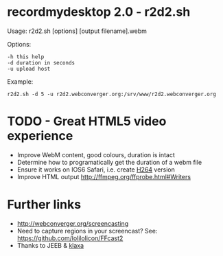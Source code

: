 # recordmydesktop 2.0 - r2d2.sh

Usage: r2d2.sh [options] [output filename].webm

Options:

	-h this help
	-d duration in seconds
	-u upload host

Example:

	r2d2.sh -d 5 -u r2d2.webconverger.org:/srv/www/r2d2.webconverger.org

# TODO - Great HTML5 video experience

* Improve WebM content, good colours, duration is intact
* Determine how to programatically get the duration of a webm file
* Ensure it works on IOS6 Safari, i.e. create [H264](http://en.wikipedia.org/wiki/H.264/MPEG-4_AVC) version
* Improve HTML output <http://ffmpeg.org/ffprobe.html#Writers>

# Further links

* <http://webconverger.org/screencasting>
* Need to capture regions in your screencast? See: <https://github.com/lolilolicon/FFcast2>
* Thanks to JEEB & [klaxa](https://gist.github.com/7dcccbd86fdcce3c4ced)
